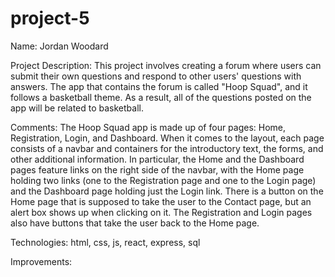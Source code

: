 # project-5

Name:  Jordan Woodard

Project Description:  This project involves creating a forum where users can submit their own questions and respond to other users' questions with answers.  The app that contains the forum is called "Hoop Squad", and it follows a basketball theme.  As a result, all of the questions posted on the app will be related to basketball.

Comments:  The Hoop Squad app is made up of four pages:  Home, Registration, Login, and Dashboard.  When it comes to the layout, each page consists of a navbar and containers for the introductory text, the forms, and other additional information.  In particular, the Home and the Dashboard pages feature links on the right side of the navbar, with the Home page holding two links (one to the Registration page and one to the Login page) and the Dashboard page holding just the Login link.  There is a button on the Home page that is supposed to take the user to the Contact page, but an alert box shows up when clicking on it.  The Registration and Login pages also have buttons that take the user back to the Home page.

Technologies:  html, css, js, react, express, sql

Improvements:  
